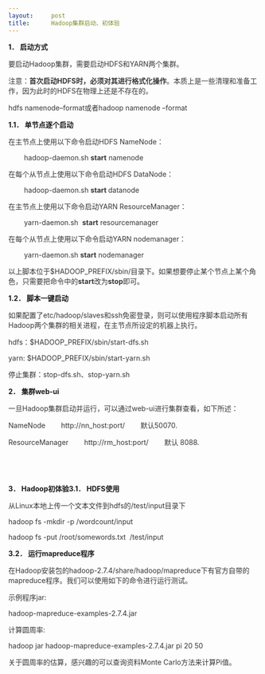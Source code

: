 ```yaml
---
layout:     post
title:      Hadoop集群启动、初体验
---
```

<div id="article_content" class="article_content clearfix csdn-tracking-statistics" data-pid="blog" data-mod="popu_307" data-dsm="post">
								            <link rel="stylesheet" href="https://csdnimg.cn/release/phoenix/template/css/ck_htmledit_views-f76675cdea.css">
						<div class="htmledit_views" id="content_views">
                <p><strong>1． <strong>启动方式</strong></strong></p>

<p><span style="color:#363636;">要启动Hadoop集群，需要启动HDFS和YARN两个集群。</span></p>

<p><span style="color:#363636;">注意：<strong>首次启动HDFS时，必须对其进行格式化操作</strong>。本质上是一些清理和准备工作，因为此时的HDFS在物理上还是不存在的。</span></p>

<p><span style="color:#363636;">hdfs namenode–format或者hadoop namenode –format</span></p>

<p><strong>1.1． <strong>单节点逐个启动</strong></strong></p>

<p><span style="color:#363636;">在主节点上使用以下命令启动HDFS NameNode：</span></p>

<p><span style="color:#363636;">        hadoop-daemon.sh <strong>start</strong> namenode</span></p>

<p><span style="color:#363636;">在每个从节点上使用以下命令启动HDFS DataNode：</span></p>

<p><span style="color:#363636;">        hadoop-daemon.sh <strong>start </strong>datanode</span></p>

<p><span style="color:#363636;">在主节点上使用以下命令启动YARN ResourceManager：</span></p>

<p><span style="color:#363636;">        yarn-daemon.sh  <strong>start</strong> resourcemanager</span></p>

<p><span style="color:#363636;">在每个从节点上使用以下命令启动YARN nodemanager：</span></p>

<p><span style="color:#363636;">        yarn-daemon.sh <strong>start</strong> nodemanager</span></p>

<p><span style="color:#363636;">以上脚本位于$HADOOP_PREFIX/sbin/目录下。如果想要停止某个节点上某个角色，只需要把命令中的<strong>start</strong>改为<strong>stop</strong>即可。</span></p>

<p><strong>1.2． <strong>脚本一键启动</strong></strong></p>

<p><span style="color:#363636;">如果配置了etc/hadoop/slaves和ssh免密登录，则可以使用程序脚本启动所有Hadoop两个集群的相关进程，在主节点所设定的机器上执行。</span></p>

<p><span style="color:#363636;">hdfs：$HADOOP_PREFIX/sbin/start-dfs.sh</span></p>

<p><span style="color:#363636;">yarn: $HADOOP_PREFIX/sbin/start-yarn.sh</span></p>

<p><span style="color:#363636;">停止集群：stop-dfs.sh、stop-yarn.sh</span></p>

<p><strong>2． <strong>集群web-ui</strong></strong></p>

<p><span style="color:#363636;">一旦Hadoop集群启动并运行，可以通过web-ui进行集群查看，如下所述：</span></p>

<p><span style="color:#363636;">NameNode        http://nn_host:port/        默认50070.</span></p>

<p><span style="color:#363636;">ResourceManager        http://rm_host:port/        默认 8088.</span></p>

<p><span style="color:#363636;"><img alt="" class="has" id="aimg_247934" src="http://bbs.itheima.com/data/attachment/forum/201808/30/145145d3p3947f95qa4if4.png.thumb.jpg"></span></p>

<p><span style="color:#363636;"><img alt="" class="has" id="aimg_247935" src="http://bbs.itheima.com/data/attachment/forum/201808/30/145153t86hue5luusuqnlo.png.thumb.jpg"></span></p>

<p> </p>

<p><strong>3． <strong>Hadoop初体验</strong></strong><strong>3.1． <strong>HDFS使用</strong></strong></p>

<p><span style="color:#363636;">从Linux本地上传一个文本文件到hdfs的/test/input目录下</span></p>

<p><span style="color:#363636;">hadoop fs -mkdir -p /wordcount/input</span></p>

<p><span style="color:#363636;">hadoop fs -put /root/somewords.txt  /test/input</span></p>

<p><strong>3.2． <strong>运行mapreduce程序</strong></strong></p>

<p><span style="color:#363636;">在Hadoop安装包的hadoop-2.7.4/share/hadoop/mapreduce下有官方自带的mapreduce程序。我们可以使用如下的命令进行运行测试。</span></p>

<p><span style="color:#363636;">示例程序jar:</span></p>

<p><span style="color:#363636;">hadoop-mapreduce-examples-2.7.4.jar</span></p>

<p><span style="color:#363636;">计算圆周率:</span></p>

<p><span style="color:#363636;">hadoop jar hadoop-mapreduce-examples-2.7.4.jar pi 20 50</span></p>

<p><span style="color:#363636;">关于圆周率的估算，感兴趣的可以查询资料Monte Carlo方法来计算Pi值。</span></p>            </div>
                </div>